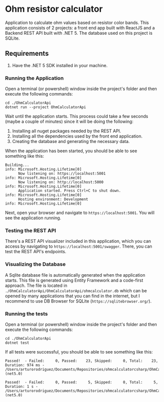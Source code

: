 # Ohm resistor calculator
Application to calculate ohm values based on resistor color bands. This application consists of 2 projects: a front end app built with ReactJS and a Backend REST API built with .NET 5. The database used on this project is SQLite.

## Requirements

1. Have the .NET 5 SDK installed in your machine.

### Running the Application
Open a terminal (or powershell) window inside the project's folder and then execute the following commands:

    cd ./OhmCalculatorApi
    dotnet run --project OhmCalculatorApi
    
Wait until the application starts. This process could take a few seconds (maybe a couple of minutes) since it will be doing the following:
1. Installing all nuget packages needed by the REST API.
2. Installing all the dependencies used by the front end application.
3. Creating the database and generating the necessary data.

When the application has been started, you should be able to see something like this:

    Building...
    info: Microsoft.Hosting.Lifetime[0]
          Now listening on: https://localhost:5001
    info: Microsoft.Hosting.Lifetime[0]
          Now listening on: http://localhost:5000
    info: Microsoft.Hosting.Lifetime[0]
          Application started. Press Ctrl+C to shut down.
    info: Microsoft.Hosting.Lifetime[0]
          Hosting environment: Development
    info: Microsoft.Hosting.Lifetime[0]
    
Next, open your browser and navigate to `https://localhost:5001`. You will see the application running.

### Testing the REST API
There's a REST API visualizer included in this application, which you can access by navigating to `https://localhost:5001/swagger`. There, you can test the REST API's endpoints.

### Visualizing the Database
A Sqlite database file is automatically generated when the application starts. This file is generated using Entity Framework and a code-first approach. The file is located in `./OhmCalculatorApi/OhmCalculatorApi/ohmcalculator.db` which can be opened by many applications that you can find in the internet, but I recommend to use DB Browser for SQLite (`https://sqlitebrowser.org/`).

### Running the tests
Open a terminal (or powershell) window inside the project's folder and then execute the following commands:

    cd ./OhmCalculatorApi
    dotnet test

If all tests were successful, you should be able to see something like this:

    Passed!  - Failed:     0, Passed:    23, Skipped:     0, Total:    23, Duration: 974 ms - /Users/arturorodriguez/Documents/Repositories/ohmcalculatorcsharp/OhmCalculatorApi/OhmCalculatorApiTests/bin/Debug/net5.0/OhmCalculatorApiTests.dll (net5.0)

    Passed!  - Failed:     0, Passed:     5, Skipped:     0, Total:     5, Duration: 1 s - /Users/arturorodriguez/Documents/Repositories/ohmcalculatorcsharp/OhmCalculatorApi/OhmCalculatorApiIntegrationTests/bin/Debug/net5.0/OhmCalculatorApiIntegrationTests.dll (net5.0)
